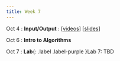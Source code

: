 ```yaml
---
title: Week 7
---
```


Oct 4
: **Input/Output**
  : \[[videos](https://www.youtube.com/watch?v=O4cvuDXx8yw&list=PLr509y092L2_xEgUjdPCRvYh-bCyzJ6Oi)\] \[[slides](https://docs.google.com/presentation/d/1B59wFCjhJusWUbcpQjbti2mN6_jTiMois9yHz6-VBSM/edit?usp=sharing)\]
  
Oct 6
: **Intro to Algorithms**
<!--   : \[[videos](https://www.youtube.com/playlist?list=PLr509y092L29_eucVIY6vDewoz0DKEy6_)\] \[[slides](https://docs.google.com/presentation/d/1W96wOapKSZza6TBJMwFXl6XrsFUvWBDOpYzoaJwLQBw/edit?usp=sharing)\] -->

Oct 7
: **Lab**{: .label .label-purple }Lab 7: TBD

<!-- 
Sep 4
: **HW**{: .label .label-blue }Released: [HW2: Variables and Types](https://class.mimir.io/assignments/5e7aad41-169d-49e6-a052-1d64ba1fb545) -->

